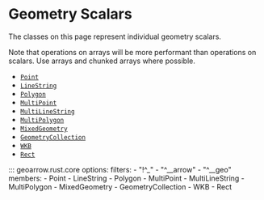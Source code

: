 # Geometry Scalars

The classes on this page represent individual geometry scalars.

Note that operations on arrays will be more performant than operations on scalars. Use arrays and chunked arrays where possible.

- [`Point`](#geoarrow.rust.core.Point)
- [`LineString`](#geoarrow.rust.core.LineString)
- [`Polygon`](#geoarrow.rust.core.Polygon)
- [`MultiPoint`](#geoarrow.rust.core.MultiPoint)
- [`MultiLineString`](#geoarrow.rust.core.MultiLineString)
- [`MultiPolygon`](#geoarrow.rust.core.MultiPolygon)
- [`MixedGeometry`](#geoarrow.rust.core.MixedGeometry)
- [`GeometryCollection`](#geoarrow.rust.core.GeometryCollection)
- [`WKB`](#geoarrow.rust.core.WKB)
- [`Rect`](#geoarrow.rust.core.Rect)

::: geoarrow.rust.core
    options:
      filters:
        - "!^_"
        - "^__arrow"
        - "^__geo"
      members:
        - Point
        - LineString
        - Polygon
        - MultiPoint
        - MultiLineString
        - MultiPolygon
        - MixedGeometry
        - GeometryCollection
        - WKB
        - Rect
